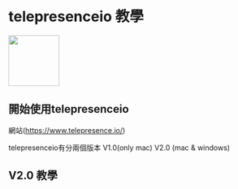 # telepresenceio 教學

<img src="https://www.telepresence.io/static/bird-on-bricks-f365dafcfeab2332373095a89f510f76.svg" width="100">


## 開始使用telepresenceio

網站(https://www.telepresence.io/)

telepresenceio有分兩個版本 V1.0(only mac) V2.0 (mac & windows)

## V2.0 教學

